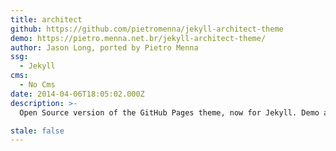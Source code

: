 ```yaml
---
title: architect
github: https://github.com/pietromenna/jekyll-architect-theme
demo: https://pietro.menna.net.br/jekyll-architect-theme/
author: Jason Long, ported by Pietro Menna
ssg:
  - Jekyll
cms:
  - No Cms
date: 2014-04-06T18:05:02.000Z
description: >-
  Open Source version of the GitHub Pages theme, now for Jekyll. Demo at https://pietro.menna.net.br/jekyll-architect-theme/

stale: false
---
```

